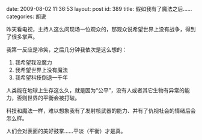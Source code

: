 date: 2009-08-02 11:36:53
layout: post
id: 389
title: 假如我有了魔法之后……
categories: 胡说

昨天看电视，主持人这么问现场一位观众的，那观众说希望世界上没有战争，得到了很多掌声。

我第一反应是冷笑，之后几分钟我依次是这么想的：


1. 我希望我没魔力
2. 我希望世界上没有魔法
3. 我希望科技倒退一千年


人类能在地球上生存这么久，就是因为“公平”，没有人或者其它生物有异常的能力，否则世界的平衡会被打破。

科技和魔法一样，难以想象我有了发射核武器的能力、并有了仇视社会的情绪后会怎么样。

人们会对表面的美好鼓掌……平淡（平衡）才是真。
